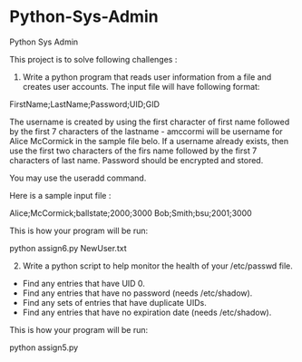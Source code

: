 # Python-Sys-Admin
Python Sys Admin

This project is to solve following challenges :

1. Write a python program that reads user information from a file and creates user accounts. The input file will have following format:

FirstName;LastName;Password;UID;GID

The username is created by using the first character of first name followed by the first 7 characters of the lastname - amccormi will be username for Alice McCormick in the sample file belo. If a username already exists, then use the first two characters of the firs name followed by the first 7 characters of last name. Password should be encrypted and stored.

You may use the useradd command.

Here is a sample input file :

Alice;McCormick;ballstate;2000;3000
Bob;Smith;bsu;2001;3000

This is how your program will be run:

python assign6.py NewUser.txt


2. Write a python script to help monitor the health of your /etc/passwd file.
- Find any entries that have UID 0.
- Find any entries that have no password (needs /etc/shadow).
- Find any sets of entries that have duplicate UIDs.
- Find any entries that have no expiration date (needs /etc/shadow).

This is how your program will be run:

python assign5.py